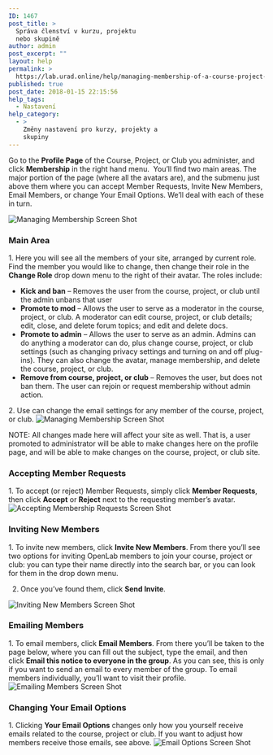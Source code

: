 ```yaml
---
ID: 1467
post_title: >
  Správa členství v kurzu, projektu
  nebo skupině
author: admin
post_excerpt: ""
layout: help
permalink: >
  https://lab.urad.online/help/managing-membership-of-a-course-project-or-club/
published: true
post_date: 2018-01-15 22:15:56
help_tags:
  - Nastavení
help_category:
  - >
    Změny nastavení pro kurzy, projekty a
    skupiny
---
```

Go to the <strong>Profile Page</strong> of the Course, Project, or Club you administer, and click <strong>Membership</strong> in the right hand menu.  You’ll find two main areas. The major portion of the page (where all the avatars are), and the submenu just above them where you can accept Member Requests, Invite New Members, Email Members, or change Your Email Options. We’ll deal with each of these in turn.

<img class="alignnone wp-image-36490 size-full" src="https://openlab.citytech.cuny.edu/wp-content/uploads/2012/08/Managing_Membership_1_V2.png" alt="Managing Membership Screen Shot" />
<h3><strong>Main Area</strong></h3>
1. Here you will see all the members of your site, arranged by current role. Find the member you would like to change, then change their role in the <strong>Change Role</strong> drop down menu to the right of their avatar. The roles include:
<ul>
 	<li><strong>Kick and ban</strong> – Removes the user from the course, project, or club until the admin unbans that user</li>
 	<li><strong>Promote to mod</strong> – Allows the user to serve as a moderator in the course, project, or club. A moderator can edit course, project, or club details; edit, close, and delete forum topics; and edit and delete docs.</li>
 	<li><strong>Promote to admin</strong> – Allows the user to serve as an admin. Admins can do anything a moderator can do, plus change course, project, or club settings (such as changing privacy settings and turning on and off plug-ins). They can also change the avatar, manage membership, and delete the course, project, or club.</li>
 	<li><strong>Remove from course, project, or club</strong> – Removes the user, but does not ban them. The user can rejoin or request membership without admin action.</li>
</ul>
2. Use can change the email settings for any member of the course, project, or club.

<img class="alignnone wp-image-36492 size-full" src="https://openlab.citytech.cuny.edu/wp-content/uploads/2012/08/Managing_Membership_2_V2.png" alt="Managing Membership Screen Shot" />

NOTE: All changes made here will affect your site as well. That is, a user promoted to administrator will be able to make changes here on the profile page, and will be able to make changes on the course, project, or club site.
<h3><strong>Accepting Member Requests</strong></h3>
1. To accept (or reject) Member Requests, simply click <strong>Member Requests</strong>, then click <strong>Accept</strong> or <strong>Reject</strong> next to the requesting member’s avatar.

<img class="alignnone wp-image-36493 size-full" src="https://openlab.citytech.cuny.edu/wp-content/uploads/2012/08/Managing_Membership_3_V2.png" alt="Accepting Membership Requests Screen Shot" />
<h3><strong>Inviting New Members</strong></h3>
1. To invite new members, click <strong>Invite New Members</strong>. From there you’ll see two options for inviting OpenLab members to join your course, project or club: you can type their name directly into the search bar, or you can look for them in the drop down menu.

2. Once you’ve found them, click <strong>Send Invite</strong>.

<img class="alignnone wp-image-36494 size-full" src="https://openlab.citytech.cuny.edu/wp-content/uploads/2012/08/Managing_Membership_4_v2.png" alt="Inviting New Members Screen Shot" />
<h3><strong>Emailing Members</strong></h3>
1. To email members, click <strong>Email Members</strong>. From there you’ll be taken to the page below, where you can fill out the subject, type the email, and then click <strong>Email this notice to everyone in the group</strong>. As you can see, this is only if you want to send an email to every member of the group. To email members individually, you’ll want to visit their profile.

<img class="alignnone wp-image-36495 size-full" src="https://openlab.citytech.cuny.edu/wp-content/uploads/2012/08/Managing_Membership_5_V2.png" alt="Emailing Members Screen Shot" />
<h3><strong>Changing Your Email Options</strong></h3>
1. Clicking <strong>Your Email Options</strong> changes only how you yourself receive emails related to the course, project or club. If you want to adjust how members receive those emails, see above.

<img class="alignnone wp-image-36496 size-full" src="https://openlab.citytech.cuny.edu/wp-content/uploads/2012/08/Managing_Membership_6_V2.png" alt="Email Options Screen Shot" />